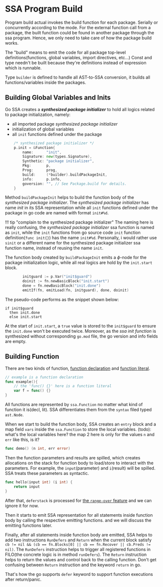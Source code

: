 
# SSA Program Build

Program build actual invokes the build function for each package. Serially or concurrently according
to the mode. For the external function call from a package, the built function could be found in another package
through the ssa program. Hence, we only need to take care of how the package build works.

The "build" means to emit the code for all package top-level definitions(functions, global variables, import directives, etc...)
Const and type needn't be built because they're definitions instead of expression which is runnable.

Type `builder` is defined to handle all AST-to-SSA conversion, it builds all functions/variables
inside the packages.

## Building Global Variables and Inits

Go SSA creates a **_synthesized package initializer_** to hold all logics related to package initialization, namely:

- all imported package _synthesized package initializer_
- initialization of global variables
- all `init` functions defined under the package

```go
	/* synthesized package initializer */
	p.init = &Function{
		name:      "init",
		Signature: new(types.Signature),
		Synthetic: "package initializer",
		Pkg:       p,
		Prog:      prog,
		build:     (*builder).buildPackageInit,
		info:      p.info,
		goversion: "", // See Package.build for details.
	}
```

Method `buildPackageInit` helps to build the function body of the _synthesized package initializer_.
The _synthesized package initializer_ has name _init_ in its SSA representation while
all `init` functions defined under the package in go code are named with format `init#%d`.

!!! tip "complain to the synthesized package initializer"
    The naming here is really confusing, the _synthesized package initializer_ ssa function
    is named as `init`, while the `init` functions from go source code `init` function definition(`func init{}`)
    has the name `init#%d`. Personally, i would rather use `sinit` or a different name for the synthesized
    package initializer ssa function name, instead of reusing the name `init`.

The function body created by `buildPackageInit` emits a $\phi$-node for the package initialization logic,
while all real logics are hold by the `init.start` block.

```go
		initguard := p.Var("init$guard")
		doinit := fn.newBasicBlock("init.start")
		done = fn.newBasicBlock("init.done")
		emitIf(fn, emitLoad(fn, initguard), done, doinit)
```

The pseudo-code performs as the snippet shown below:

```shell
if init$guard
  then init.done
  else init.start 
```

At the start of `init.start`, a `true` value is stored to the `init$guard` to ensure the `init.done` won't be executed twice.
Moreover, as the _ssa init function_ is synthesized without corresponding `go.mod` file, the go version and
info fields are empty.

## Building Function

There are two kinds of function, [function declaration](https://go.dev/ref/spec#Function_declarations) and
[function literal](https://go.dev/ref/spec#Function_literals).

```go
// example is a function declaration
func example(){
    // the 'func() {}' here is a function literal
    var f = func() {}
}
```

All functions are represented by `ssa.Function` no matter what kind of function it is(decl, lit).
SSA differentiates them from the `syntax` filed typed `ast.Node`.

When we start to build the function body, SSA creates an `entry` block and a map field `vars` inside
the `ssa.Function` to store the local variables.
(todo): what's the local variables here? the map 2 here is only for the values `n` and `err` like this, is it?

```go
func demo() (n int, err error)
```

Then the function parameters and results are spilled, which creates allocations on the stack for function body to load/store to interact
with the parameters. For example, the `input`(parameter) and `i`(result) will be spilled. SSA treats these parameters as syntactic.

```go
func hello(input int) (i int) {
	return input
}
```

After that,  `deferstack` is processed for [the `range-over` feature](https://github.com/golang/tools/commit/0006edc438850cff5bf8435cc6a1cc2a5fd909d5) and we can ignore it for now.

Then it starts to emit SSA representation for all statements inside function body by calling the respective emitting functions.
and we will discuss the emitting functions later.

Finally, after all statements inside function body are emitted,
SSA helps to add two instructions `RunDefers` and `Return` when the current block satisfy ` cb != nil && (cb == fn.Blocks[0] || cb == fn.Recover || cb.Preds != nil)`.
The `RunDefers` instruction helps to trigger all registered functions in FILO(the concrete logic is in method `runDefers`).
The `Return` instruction helps to return the values and control back to the calling function. Don't get confusing
between `Return` instruction and the keyword `return` in go.

That's how the go supports `defer` keyword to support function executions after return/panic.